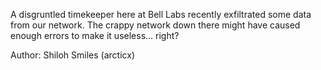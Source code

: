 A disgruntled timekeeper here at Bell Labs recently exfiltrated some data from our network. The crappy network down there might have caused enough errors to make it useless... right?

Author: Shiloh Smiles (arcticx)
